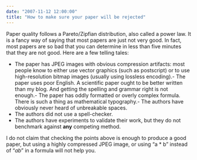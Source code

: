 ```yaml
---
date: "2007-11-12 12:00:00"
title: "How to make sure your paper will be rejected"
---
```




Paper quality follows a Pareto/Zipfian distribution, also called a power law. It is a fancy way of saying that most papers are just not very good. In fact, most papers are so bad that you can determine in less than five minutes that they are not good. Here are a few telling tales:

- The paper has JPEG images with obvious compression artifacts: most people know to either use vector graphics (such as postscript) or to use high-resolution bitmap images (usually using lossless encoding).- The paper uses poor English. A scientific paper ought to be better written than my blog. And getting the spelling and grammar right is not enough.- The paper has oddly formatted or overly complex formula. There is such a thing as mathematical typography.- The authors have obviously never heard of unbreakable spaces.
- The authors did not use a spell-checker.
- The authors have experiments to validate their work, but they do not benchmark against __any__ competing method.


I do not claim that checking the points above is enough to produce a good paper, but using a highly compressed JPEG image, or using &ldquo;a * b&rdquo; instead of &ldquo;<em>ab</em>&rdquo; in a formula will not help you.

